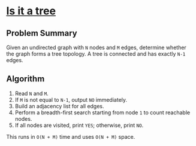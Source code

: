 # [Is it a tree](https://www.spoj.com/problems/PT07Y/)

## Problem Summary
Given an undirected graph with `N` nodes and `M` edges, determine whether the graph forms a tree topology. A tree is connected and has exactly `N-1` edges.

## Algorithm
1. Read `N` and `M`.
2. If `M` is not equal to `N-1`, output `NO` immediately.
3. Build an adjacency list for all edges.
4. Perform a breadth-first search starting from node `1` to count reachable nodes.
5. If all nodes are visited, print `YES`; otherwise, print `NO`.

This runs in `O(N + M)` time and uses `O(N + M)` space.
